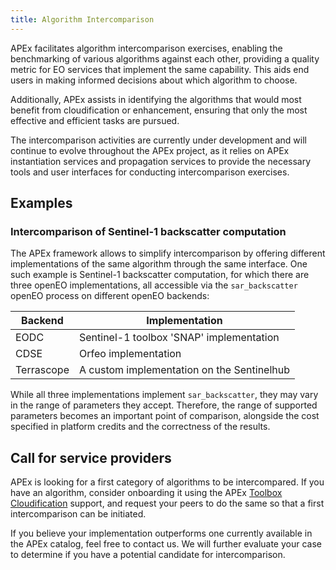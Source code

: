 ```yaml
---
title: Algorithm Intercomparison
---
```


APEx facilitates algorithm intercomparison exercises, enabling the benchmarking of various algorithms against each
other, providing a quality metric for EO services that implement the same capability. This aids end users in making
informed decisions about which algorithm to choose.

Additionally, APEx assists in identifying the algorithms that would most benefit from cloudification or enhancement,
ensuring that only the most effective and efficient tasks are pursued.

The intercomparison activities are currently under development and will continue to evolve throughout the APEx project,
as it relies on APEx instantiation services and propagation services to provide the necessary tools and user interfaces
for conducting intercomparison exercises.

## Examples

### Intercomparison of Sentinel-1 backscatter computation

The APEx framework allows to simplify intercomparison by offering different implementations of the same algorithm
through the same interface. One such example is Sentinel-1 backscatter computation, for which there are three openEO
implementations, all accessible via the `sar_backscatter` openEO process on different openEO backends:

| Backend    | Implementation                             |
|------------|--------------------------------------------|
| EODC       | Sentinel-1 toolbox 'SNAP' implementation   |
| CDSE       | Orfeo implementation                       |
| Terrascope | A custom implementation on the Sentinelhub |

While all three implementations implement `sar_backscatter`, they may vary in the range of parameters they accept.
Therefore, the range of supported parameters becomes an important point of comparison, alongside the cost specified in
platform credits and the correctness of the results.

## Call for service providers

APEx is looking for a first category of algorithms to be intercompared. If you have an algorithm, consider onboarding it
using the APEx [Toolbox Cloudification](./toolboxcloud.md) support, and request your peers to do the same so that a first
intercomparison can be initiated.

If you believe your implementation outperforms one currently available in the APEx catalog, feel free to contact us.
We will further evaluate your case to determine if you have a potential candidate for intercomparison.
